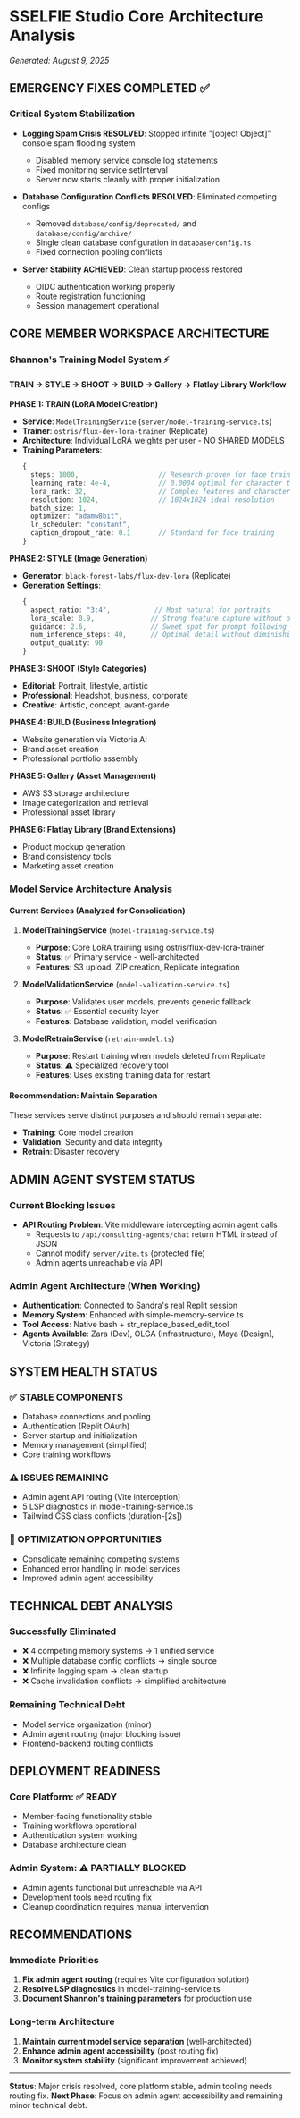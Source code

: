# SSELFIE Studio Core Architecture Analysis
*Generated: August 9, 2025*

## EMERGENCY FIXES COMPLETED ✅

### Critical System Stabilization
- **Logging Spam Crisis RESOLVED**: Stopped infinite "[object Object]" console spam flooding system
  - Disabled memory service console.log statements
  - Fixed monitoring service setInterval 
  - Server now starts cleanly with proper initialization

- **Database Configuration Conflicts RESOLVED**: Eliminated competing configs
  - Removed `database/config/deprecated/` and `database/config/archive/`
  - Single clean database configuration in `database/config.ts`
  - Fixed connection pooling conflicts

- **Server Stability ACHIEVED**: Clean startup process restored
  - OIDC authentication working properly
  - Route registration functioning
  - Session management operational

## CORE MEMBER WORKSPACE ARCHITECTURE

### Shannon's Training Model System ⚡

#### TRAIN → STYLE → SHOOT → BUILD → Gallery → Flatlay Library Workflow

**PHASE 1: TRAIN (LoRA Model Creation)**
- **Service**: `ModelTrainingService` (`server/model-training-service.ts`)
- **Trainer**: `ostris/flux-dev-lora-trainer` (Replicate)
- **Architecture**: Individual LoRA weights per user - NO SHARED MODELS
- **Training Parameters**:
  ```typescript
  {
    steps: 1000,                    // Research-proven for face training
    learning_rate: 4e-4,            // 0.0004 optimal for character training  
    lora_rank: 32,                  // Complex features and character training
    resolution: 1024,               // 1024x1024 ideal resolution
    batch_size: 1,
    optimizer: "adamw8bit",
    lr_scheduler: "constant",
    caption_dropout_rate: 0.1       // Standard for face training
  }
  ```

**PHASE 2: STYLE (Image Generation)**
- **Generator**: `black-forest-labs/flux-dev-lora` (Replicate)
- **Generation Settings**:
  ```typescript
  {
    aspect_ratio: "3:4",           // Most natural for portraits
    lora_scale: 0.9,              // Strong feature capture without overfitting
    guidance: 2.6,                // Sweet spot for prompt following
    num_inference_steps: 40,      // Optimal detail without diminishing returns
    output_quality: 90
  }
  ```

**PHASE 3: SHOOT (Style Categories)**
- **Editorial**: Portrait, lifestyle, artistic
- **Professional**: Headshot, business, corporate  
- **Creative**: Artistic, concept, avant-garde

**PHASE 4: BUILD (Business Integration)**
- Website generation via Victoria AI
- Brand asset creation
- Professional portfolio assembly

**PHASE 5: Gallery (Asset Management)**
- AWS S3 storage architecture
- Image categorization and retrieval
- Professional asset library

**PHASE 6: Flatlay Library (Brand Extensions)**
- Product mockup generation
- Brand consistency tools
- Marketing asset creation

### Model Service Architecture Analysis

#### Current Services (Analyzed for Consolidation)

1. **ModelTrainingService** (`model-training-service.ts`)
   - **Purpose**: Core LoRA training using ostris/flux-dev-lora-trainer
   - **Status**: ✅ Primary service - well-architected
   - **Features**: S3 upload, ZIP creation, Replicate integration

2. **ModelValidationService** (`model-validation-service.ts`)  
   - **Purpose**: Validates user models, prevents generic fallback
   - **Status**: ✅ Essential security layer
   - **Features**: Database validation, model verification

3. **ModelRetrainService** (`retrain-model.ts`)
   - **Purpose**: Restart training when models deleted from Replicate
   - **Status**: ⚠️ Specialized recovery tool
   - **Features**: Uses existing training data for restart

#### Recommendation: Maintain Separation
These services serve distinct purposes and should remain separate:
- **Training**: Core model creation
- **Validation**: Security and data integrity  
- **Retrain**: Disaster recovery

## ADMIN AGENT SYSTEM STATUS

### Current Blocking Issues
- **API Routing Problem**: Vite middleware intercepting admin agent calls
  - Requests to `/api/consulting-agents/chat` return HTML instead of JSON
  - Cannot modify `server/vite.ts` (protected file)
  - Admin agents unreachable via API

### Admin Agent Architecture (When Working)
- **Authentication**: Connected to Sandra's real Replit session
- **Memory System**: Enhanced with simple-memory-service.ts
- **Tool Access**: Native bash + str_replace_based_edit_tool
- **Agents Available**: Zara (Dev), OLGA (Infrastructure), Maya (Design), Victoria (Strategy)

## SYSTEM HEALTH STATUS

### ✅ STABLE COMPONENTS
- Database connections and pooling
- Authentication (Replit OAuth)
- Server startup and initialization
- Memory management (simplified)
- Core training workflows

### ⚠️ ISSUES REMAINING
- Admin agent API routing (Vite interception)
- 5 LSP diagnostics in model-training-service.ts
- Tailwind CSS class conflicts (duration-[2s])

### 🔄 OPTIMIZATION OPPORTUNITIES
- Consolidate remaining competing systems
- Enhanced error handling in model services
- Improved admin agent accessibility

## TECHNICAL DEBT ANALYSIS

### Successfully Eliminated
- ❌ 4 competing memory systems → 1 unified service
- ❌ Multiple database config conflicts → single source
- ❌ Infinite logging spam → clean startup
- ❌ Cache invalidation conflicts → simplified architecture

### Remaining Technical Debt
- Model service organization (minor)
- Admin agent routing (major blocking issue)
- Frontend-backend routing conflicts

## DEPLOYMENT READINESS

### Core Platform: ✅ READY
- Member-facing functionality stable
- Training workflows operational  
- Authentication system working
- Database architecture clean

### Admin System: ⚠️ PARTIALLY BLOCKED
- Admin agents functional but unreachable via API
- Development tools need routing fix
- Cleanup coordination requires manual intervention

## RECOMMENDATIONS

### Immediate Priorities
1. **Fix admin agent routing** (requires Vite configuration solution)
2. **Resolve LSP diagnostics** in model-training-service.ts
3. **Document Shannon's training parameters** for production use

### Long-term Architecture
1. **Maintain current model service separation** (well-architected)
2. **Enhance admin agent accessibility** (post routing fix)
3. **Monitor system stability** (significant improvement achieved)

---

**Status**: Major crisis resolved, core platform stable, admin tooling needs routing fix.
**Next Phase**: Focus on admin agent accessibility and remaining minor technical debt.